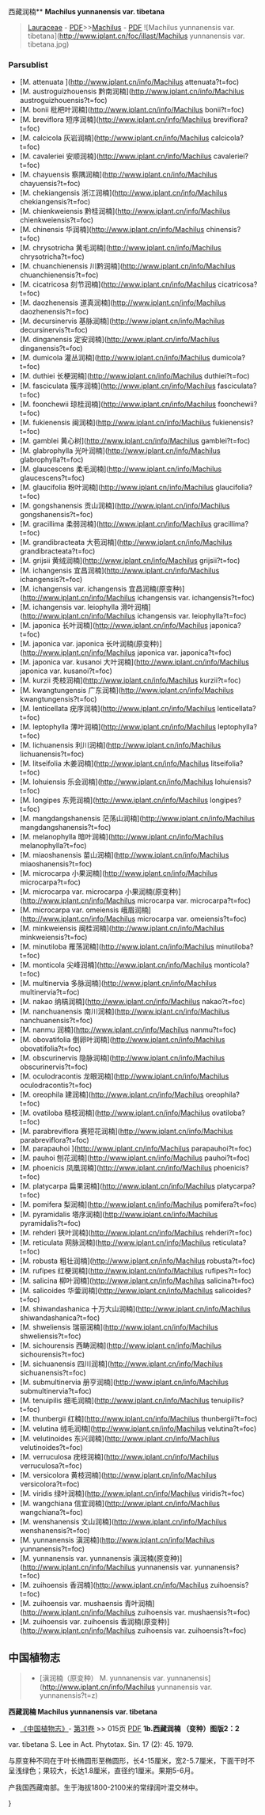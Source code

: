 西藏润楠** **Machilus yunnanensis var. tibetana**

> [Lauraceae](http://www.iplant.cn/info/Lauraceae?t=foc) - [PDF](http://www.iplant.cn/foc/pdf/Lauraceae.pdf)>>[Machilus](http://www.iplant.cn/info/Machilus?t=foc) - [PDF](http://www.iplant.cn/foc/pdf/Machilus.pdf)
![Machilus yunnanensis var. tibetana](http://www.iplant.cn/foc/illast/Machilus yunnanensis var. tibetana.jpg)

### Parsublist

* [M.  attenuata  ](http://www.iplant.cn/info/Machilus attenuata?t=foc)
* [M.  austroguizhouensis  黔南润楠](http://www.iplant.cn/info/Machilus austroguizhouensis?t=foc)
* [M.  bonii  枇杷叶润楠](http://www.iplant.cn/info/Machilus bonii?t=foc)
* [M.  breviflora  短序润楠](http://www.iplant.cn/info/Machilus breviflora?t=foc)
* [M.  calcicola  灰岩润楠](http://www.iplant.cn/info/Machilus calcicola?t=foc)
* [M.  cavaleriei  安顺润楠](http://www.iplant.cn/info/Machilus cavaleriei?t=foc)
* [M.  chayuensis  察隅润楠](http://www.iplant.cn/info/Machilus chayuensis?t=foc)
* [M.  chekiangensis  浙江润楠](http://www.iplant.cn/info/Machilus chekiangensis?t=foc)
* [M.  chienkweiensis  黔桂润楠](http://www.iplant.cn/info/Machilus chienkweiensis?t=foc)
* [M.  chinensis  华润楠](http://www.iplant.cn/info/Machilus chinensis?t=foc)
* [M.  chrysotricha  黄毛润楠](http://www.iplant.cn/info/Machilus chrysotricha?t=foc)
* [M.  chuanchienensis  川黔润楠](http://www.iplant.cn/info/Machilus chuanchienensis?t=foc)
* [M.  cicatricosa  刻节润楠](http://www.iplant.cn/info/Machilus cicatricosa?t=foc)
* [M.  daozhenensis  道真润楠](http://www.iplant.cn/info/Machilus daozhenensis?t=foc)
* [M.  decursinervis  基脉润楠](http://www.iplant.cn/info/Machilus decursinervis?t=foc)
* [M.  dinganensis  定安润楠](http://www.iplant.cn/info/Machilus dinganensis?t=foc)
* [M.  dumicola  灌丛润楠](http://www.iplant.cn/info/Machilus dumicola?t=foc)
* [M.  duthiei  长梗润楠](http://www.iplant.cn/info/Machilus duthiei?t=foc)
* [M.  fasciculata  簇序润楠](http://www.iplant.cn/info/Machilus fasciculata?t=foc)
* [M.  foonchewii  琼桂润楠](http://www.iplant.cn/info/Machilus foonchewii?t=foc)
* [M.  fukienensis  闽润楠](http://www.iplant.cn/info/Machilus fukienensis?t=foc)
* [M.  gamblei  黄心树](http://www.iplant.cn/info/Machilus gamblei?t=foc)
* [M.  glabrophylla  光叶润楠](http://www.iplant.cn/info/Machilus glabrophylla?t=foc)
* [M.  glaucescens  柔毛润楠](http://www.iplant.cn/info/Machilus glaucescens?t=foc)
* [M.  glaucifolia  粉叶润楠](http://www.iplant.cn/info/Machilus glaucifolia?t=foc)
* [M.  gongshanensis  贡山润楠](http://www.iplant.cn/info/Machilus gongshanensis?t=foc)
* [M.  gracillima  柔弱润楠](http://www.iplant.cn/info/Machilus gracillima?t=foc)
* [M.  grandibracteata  大苞润楠](http://www.iplant.cn/info/Machilus grandibracteata?t=foc)
* [M.  grijsii  黄绒润楠](http://www.iplant.cn/info/Machilus grijsii?t=foc)
* [M.  ichangensis  宜昌润楠](http://www.iplant.cn/info/Machilus ichangensis?t=foc)
* [M.  ichangensis var. ichangensis  宜昌润楠(原变种)](http://www.iplant.cn/info/Machilus ichangensis var. ichangensis?t=foc)
* [M.  ichangensis var. leiophylla  滑叶润楠](http://www.iplant.cn/info/Machilus ichangensis var. leiophylla?t=foc)
* [M.  japonica  长叶润楠](http://www.iplant.cn/info/Machilus japonica?t=foc)
* [M.  japonica var. japonica  长叶润楠(原变种)](http://www.iplant.cn/info/Machilus japonica var. japonica?t=foc)
* [M.  japonica var. kusanoi  大叶润楠](http://www.iplant.cn/info/Machilus japonica var. kusanoi?t=foc)
* [M.  kurzii  秃枝润楠](http://www.iplant.cn/info/Machilus kurzii?t=foc)
* [M.  kwangtungensis  广东润楠](http://www.iplant.cn/info/Machilus kwangtungensis?t=foc)
* [M.  lenticellata  疣序润楠](http://www.iplant.cn/info/Machilus lenticellata?t=foc)
* [M.  leptophylla  薄叶润楠](http://www.iplant.cn/info/Machilus leptophylla?t=foc)
* [M.  lichuanensis  利川润楠](http://www.iplant.cn/info/Machilus lichuanensis?t=foc)
* [M.  litseifolia  木姜润楠](http://www.iplant.cn/info/Machilus litseifolia?t=foc)
* [M.  lohuiensis  乐会润楠](http://www.iplant.cn/info/Machilus lohuiensis?t=foc)
* [M.  longipes  东莞润楠](http://www.iplant.cn/info/Machilus longipes?t=foc)
* [M.  mangdangshanensis  茫荡山润楠](http://www.iplant.cn/info/Machilus mangdangshanensis?t=foc)
* [M.  melanophylla  暗叶润楠](http://www.iplant.cn/info/Machilus melanophylla?t=foc)
* [M.  miaoshanensis  苗山润楠](http://www.iplant.cn/info/Machilus miaoshanensis?t=foc)
* [M.  microcarpa  小果润楠](http://www.iplant.cn/info/Machilus microcarpa?t=foc)
* [M.  microcarpa var. microcarpa  小果润楠(原变种)](http://www.iplant.cn/info/Machilus microcarpa var. microcarpa?t=foc)
* [M.  microcarpa var. omeiensis  峨眉润楠](http://www.iplant.cn/info/Machilus microcarpa var. omeiensis?t=foc)
* [M.  minkweiensis  闽桂润楠](http://www.iplant.cn/info/Machilus minkweiensis?t=foc)
* [M.  minutiloba  雁荡润楠](http://www.iplant.cn/info/Machilus minutiloba?t=foc)
* [M.  monticola  尖峰润楠](http://www.iplant.cn/info/Machilus monticola?t=foc)
* [M.  multinervia  多脉润楠](http://www.iplant.cn/info/Machilus multinervia?t=foc)
* [M.  nakao  纳槁润楠](http://www.iplant.cn/info/Machilus nakao?t=foc)
* [M.  nanchuanensis  南川润楠](http://www.iplant.cn/info/Machilus nanchuanensis?t=foc)
* [M.  nanmu  润楠](http://www.iplant.cn/info/Machilus nanmu?t=foc)
* [M.  obovatifolia  倒卵叶润楠](http://www.iplant.cn/info/Machilus obovatifolia?t=foc)
* [M.  obscurinervis  隐脉润楠](http://www.iplant.cn/info/Machilus obscurinervis?t=foc)
* [M.  oculodracontis  龙眼润楠](http://www.iplant.cn/info/Machilus oculodracontis?t=foc)
* [M.  oreophila  建润楠](http://www.iplant.cn/info/Machilus oreophila?t=foc)
* [M.  ovatiloba  糙枝润楠](http://www.iplant.cn/info/Machilus ovatiloba?t=foc)
* [M.  parabreviflora  赛短花润楠](http://www.iplant.cn/info/Machilus parabreviflora?t=foc)
* [M.  parapauhoi  ](http://www.iplant.cn/info/Machilus parapauhoi?t=foc)
* [M.  pauhoi  刨花润楠](http://www.iplant.cn/info/Machilus pauhoi?t=foc)
* [M.  phoenicis  凤凰润楠](http://www.iplant.cn/info/Machilus phoenicis?t=foc)
* [M.  platycarpa  扁果润楠](http://www.iplant.cn/info/Machilus platycarpa?t=foc)
* [M.  pomifera  梨润楠](http://www.iplant.cn/info/Machilus pomifera?t=foc)
* [M.  pyramidalis  塔序润楠](http://www.iplant.cn/info/Machilus pyramidalis?t=foc)
* [M.  rehderi  狭叶润楠](http://www.iplant.cn/info/Machilus rehderi?t=foc)
* [M.  reticulata  网脉润楠](http://www.iplant.cn/info/Machilus reticulata?t=foc)
* [M.  robusta  粗壮润楠](http://www.iplant.cn/info/Machilus robusta?t=foc)
* [M.  rufipes  红梗润楠](http://www.iplant.cn/info/Machilus rufipes?t=foc)
* [M.  salicina  柳叶润楠](http://www.iplant.cn/info/Machilus salicina?t=foc)
* [M.  salicoides  华蓥润楠](http://www.iplant.cn/info/Machilus salicoides?t=foc)
* [M.  shiwandashanica  十万大山润楠](http://www.iplant.cn/info/Machilus shiwandashanica?t=foc)
* [M.  shweliensis  瑞丽润楠](http://www.iplant.cn/info/Machilus shweliensis?t=foc)
* [M.  sichourensis  西畴润楠](http://www.iplant.cn/info/Machilus sichourensis?t=foc)
* [M.  sichuanensis  四川润楠](http://www.iplant.cn/info/Machilus sichuanensis?t=foc)
* [M.  submultinervia  册亨润楠](http://www.iplant.cn/info/Machilus submultinervia?t=foc)
* [M.  tenuipilis  细毛润楠](http://www.iplant.cn/info/Machilus tenuipilis?t=foc)
* [M.  thunbergii  红楠](http://www.iplant.cn/info/Machilus thunbergii?t=foc)
* [M.  velutina  绒毛润楠](http://www.iplant.cn/info/Machilus velutina?t=foc)
* [M.  velutinoides  东兴润楠](http://www.iplant.cn/info/Machilus velutinoides?t=foc)
* [M.  verruculosa  疣枝润楠](http://www.iplant.cn/info/Machilus verruculosa?t=foc)
* [M.  versicolora  黄枝润楠](http://www.iplant.cn/info/Machilus versicolora?t=foc)
* [M.  viridis  绿叶润楠](http://www.iplant.cn/info/Machilus viridis?t=foc)
* [M.  wangchiana  信宜润楠](http://www.iplant.cn/info/Machilus wangchiana?t=foc)
* [M.  wenshanensis  文山润楠](http://www.iplant.cn/info/Machilus wenshanensis?t=foc)
* [M.  yunnanensis  滇润楠](http://www.iplant.cn/info/Machilus yunnanensis?t=foc)
* [M.  yunnanensis var. yunnanensis  滇润楠(原变种)](http://www.iplant.cn/info/Machilus yunnanensis var. yunnanensis?t=foc)
* [M.  zuihoensis  香润楠](http://www.iplant.cn/info/Machilus zuihoensis?t=foc)
* [M.  zuihoensis var. mushaensis  青叶润楠](http://www.iplant.cn/info/Machilus zuihoensis var. mushaensis?t=foc)
* [M.  zuihoensis var. zuihoensis  香润楠(原变种)](http://www.iplant.cn/info/Machilus zuihoensis var. zuihoensis?t=foc)

## 中国植物志

> * [滇润楠（原变种）  M.  yunnanensis var. yunnanensis](http://www.iplant.cn/info/Machilus yunnanensis var. yunnanensis?t=z)

**西藏润楠  Machilus yunnanensis var. tibetana**

* [《中国植物志》](http://www.iplant.cn/frps)- [第31卷](http://www.iplant.cn/frps/vol/31) >> 015页 [PDF](http://www.iplant.cn/frps/pdf/31/015.PDF)
**1b.西藏润楠 （变种）图版2：2**

var. tibetana S. Lee in Act. Phytotax. Sin. 17 (2): 45. 1979.

与原变种不同在于叶长椭圆形至椭圆形，长4-15厘米，宽2-5.7厘米，下面干时不呈浅绿色；果较大，长达1.8厘米，直径约1厘米。果期5-6月。

产我国西藏南部。生于海拔1800-2100米的常绿阔叶混交林中。

}